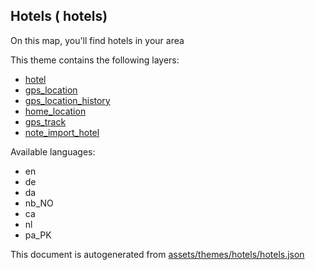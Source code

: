 

 Hotels ( hotels) 
------------------



On this map, you'll find hotels in your area

This theme contains the following layers:



  - [hotel](../Layers/hotel.md)
  - [gps_location](../Layers/gps_location.md)
  - [gps_location_history](../Layers/gps_location_history.md)
  - [home_location](../Layers/home_location.md)
  - [gps_track](../Layers/gps_track.md)
  - [note_import_hotel](../Layers/note_import_hotel.md)


Available languages:



  - en
  - de
  - da
  - nb_NO
  - ca
  - nl
  - pa_PK
 

This document is autogenerated from [assets/themes/hotels/hotels.json](https://github.com/pietervdvn/MapComplete/blob/develop/assets/themes/hotels/hotels.json)